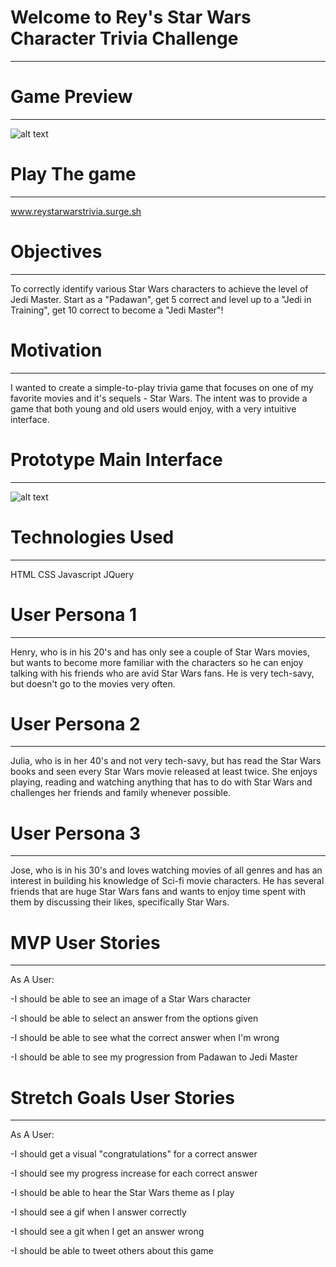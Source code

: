 # Welcome to Rey's Star Wars Character Trivia Challenge
---
# Game Preview
---
![alt text](https://i.imgur.com/ZXynU44.png)
# Play The game
---
www.reystarwarstrivia.surge.sh
# Objectives
---
To correctly identify various Star Wars characters to achieve the level of Jedi Master. Start as a "Padawan", get 5 correct and level up to a "Jedi in Training", get 10 correct to become a "Jedi Master"!

# Motivation
---
I wanted to create a simple-to-play trivia game that focuses on one of my favorite movies and it's sequels - Star Wars. The intent was to provide a game that both young and old users would enjoy, with a very intuitive interface.

# Prototype Main Interface
---
![alt text](https://i.imgur.com/ZxI5rf6.png)

# Technologies Used
---
HTML
CSS
Javascript
JQuery

# User Persona 1
---
Henry, who is in his 20's and has only see a couple of Star Wars movies, but wants to become more familiar with the characters so he can enjoy talking with his friends who are avid Star Wars fans. He is very tech-savy, but doesn't go to the movies very often.

# User Persona 2
---
Julia, who is in her 40's and not very tech-savy, but has read the Star Wars books and seen every Star Wars movie released at least twice. She enjoys playing, reading and watching anything that has to do with Star Wars and challenges her friends and family whenever possible.

# User Persona 3
---
Jose, who is in his 30's and loves watching movies of all genres and has an interest in building his knowledge of Sci-fi movie characters. He has several friends that are huge Star Wars fans and wants to enjoy time spent with them by discussing their likes, specifically Star Wars.

# MVP User Stories
---
As A User:

  -I should be able to see an image of a Star Wars character

  -I should be able to select an answer from the options given

  -I should be able to see what the correct answer when I'm wrong

  -I should be able to see my progression from Padawan to Jedi Master

# Stretch Goals User Stories
---
As A User:

  -I should get a visual "congratulations" for a correct answer

  -I should see my progress increase for each correct answer

  -I should be able to hear the Star Wars theme as I play

  -I should see a gif when I answer correctly

  -I should see a git when I get an answer wrong

  -I should be able to tweet others about this game
